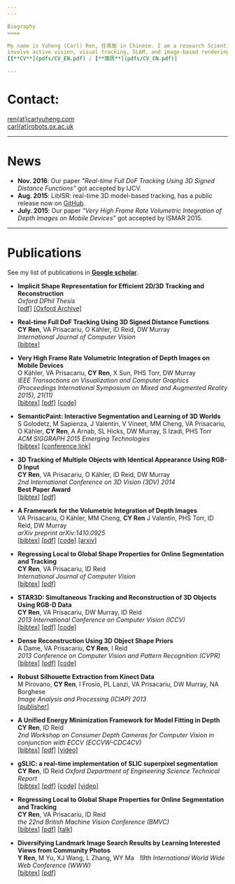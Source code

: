 ```yaml
---
---

Biography
====

My name is Yuheng (Carl) Ren, 任禹衡 in Chinese. I am a research Scientist in Oculus Research. Before joining Oculus, I was a senior research scientist in [**Fyusion, Inc.**](http://fyusion.com/), a San Francisco based startup company specialized in spatial photography. Before Fyusion, I worked as a Postdoc research fellow in the Oxford Torr Vision Group with Professor Phil Torr.  From 2010-2014, I did my DPhil (Oxford Ph.D) in Active Vision Group, University of Oxford under then supervision of Professor Ian Reid and Professor David Murray. From 2006-2010 I studied in Harbin Institute of Technology (China), where I received a BSc in Computer Science and Technology. My research interest 
involve active vision, visual tracking, SLAM, and image-based rendering, with an emphasis on real-time implementations whenever possible.  
[[**CV**](pdfs/CV_EN.pdf) / [**简历**](pdfs/CV_CN.pdf)]

---
```


Contact:
====
[ren{at}carlyuheng.com](mailto:ren@carlyuheng.com)  
[carl{at}robots.ox.ac.uk](mailto:carl@robots.ox.ac.uk)

---

News
====
- **Nov. 2016**: Our paper *"Real-time Full DoF Tracking Using 3D Signed Distance Functions"* got accepted by IJCV.  
- **Aug. 2015**: LibISR: real-time 3D model-based tracking, has a public release now on [GitHub](https://github.com/carlren/LibISR).  
- **July. 2015**: Our paper *"Very High Frame Rate Volumetric Integration of Depth Images on Mobile Devices"* got accepted by ISMAR 2015.  

---

Publications
====

See my list of publications in [**Google scholar**](https://scholar.google.co.uk/citations?user=Mf6PAuQAAAAJ&hl=en).

- **Implicit Shape Representation for Efficient 2D/3D Tracking and Reconstruction**  
*Oxford DPhil Thesis*  
[[pdf]](pdfs/thesis.pdf)
[[Oxford Archive]](http://ora.ox.ac.uk/objects/uuid:c70dc663-ee7c-4100-b492-3a85bf8640d1)

- **Real-time Full DoF Tracking Using 3D Signed Distance Functions**  
**CY Ren**, VA Prisacariu, O Kähler, ID Reid, DW Murray  
*International Journal of Computer Vision*  
[[bibtex]](bibs/Ren_IJCV_2016.bib)

- **Very High Frame Rate Volumetric Integration of Depth Images on Mobile Devices**  
O Kähler, VA Prisacariu, **CY Ren**, X Sun, PHS Torr, DW Murray  
*IEEE Transactions on Visualization and Computer Graphics (Proceedings International Symposium on Mixed and Augmented Reality 2015), 21(11)*  
[[bibtex]](bibs/kahler_tvcg_2015.bib)
[[pdf]](http://www.robots.ox.ac.uk/~tvg/publications/2015/kaehler15infinitam.pdf)
[[code]](http://www.infinitam.org)

- **SemanticPaint: Interactive Segmentation and Learning of 3D Worlds**  
S Golodetz, M Sapienza, J Valentin, V Vineet, MM Cheng, VA Prisacariu, O Kähler, **CY Ren**, A Arnab, SL Hicks, DW Murray, S Izadi, PHS Torr  
*ACM SIGGRAPH 2015 Emerging Technologies*  
[[bibtex]](bib/semanticpaint.bib)
[[conference link]](http://s2015.siggraph.org/attendees/emerging-technologies/events/semanticpaint-interactive-segmentation-and-learning-3d-worlds)

- **3D Tracking of Multiple Objects with Identical Appearance Using RGB-D Input**  
**CY Ren**, VA Prisacariu, O Kähler, ID Reid, DW Murray  
*2nd International Conference on 3D Vision (3DV) 2014*  
**Best Paper Award**   
[[bibtex]](bibs/ren_3dv_2014.bib)
[[pdf]](pdfs/ren_3dv_2014.pdf)

- **A Framework for the Volumetric Integration of Depth Images**  
VA Prisacariu, O Kähler, MM Cheng, **CY Ren** J Valentin, PHS Torr, ID Reid, DW Murray  
*arXiv preprint arXiv:1410.0925*  
[[bibtex]](http://dblp.uni-trier.de/rec/bibtex/journals/corr/PrisacariuKCRVTRM14)
[[pdf]](http://arxiv.org/pdf/1410.0925v3.pdf)
[[code]](http://www.infinitam.org)
[[arxiv]](http://arxiv.org/abs/1410.0925)

- **Regressing Local to Global Shape Properties for Online Segmentation and Tracking**  
**CY Ren**, VA Prisacariu, ID Reid  
*International Journal of Computer Vision*  
[[bibtex]](bibs/ren_ijcv_2014.bib)
[[pdf]](pdfs/ren_ijcv_2014.pdf)

- **STAR3D: Simultaneous Tracking and Reconstruction of 3D Objects Using RGB-D Data**  
**CY Ren**, VA Prisacariu, DW Murray, ID Reid  
*2013 International Conference on Computer Vision (ICCV)*  
[[bibtex]](bibs/star3d_iccv_2013.bib)
[[pdf]](http://www.robots.ox.ac.uk/ActiveVision/Publications/ren_etal_iccv2013/ren_etal_iccv2013.pdf)
[[code]]()

- **Dense Reconstruction Using 3D Object Shape Priors**  
A Dame, VA Prisacariu, **CY Ren**, I Reid  
*2013 Conference on Computer Vision and Pattern Recognition (CVPR)*  
[[bibtex]](http://dblp.uni-trier.de/rec/bibtex/conf/cvpr/DamePRR13)
[[pdf]](http://www.robots.ox.ac.uk/~adame/pdfs/2013_CVPR_dame.pdf)
[[code]](http://www.robots.ox.ac.uk/~adame/files/PriorDSLAM.zip)


- **Robust Silhouette Extraction from Kinect Data**  
M Pirovano, **CY Ren**, I Frosio, PL Lanzi, VA Prisacariu, DW Murray, NA Borghese  
*Image Analysis and Processing (ICIAP) 2013*  
[[publisher]](http://link.springer.com/chapter/10.1007%2F978-3-642-41181-6_65)

- **A Unified Energy Minimization Framework for Model Fitting in Depth**  
**CY Ren**, ID Reid  
*2nd Workshop on Consumer Depth Cameras for Computer Vision in conjunction with ECCV (ECCVW-CDC4CV)*  
[[bibtex]](bibs/Ren_Reid_ECCVW2012)
[[pdf]](pdfs/eccv2012_ws_id13_cr.pdf)
[[video]](https://www.youtube.com/watch?v=Xh6Lyc_AaO8)

- **gSLIC: a real-time implementation of SLIC superpixel segmentation**  
**CY Ren**, ID Reid
*Oxford Department of Engineering Science Technical Report*  
[[bibtex]](bibs/gslic_2011.bib)
[[pdf]](pdfs/gSLIC_report.pdf)
[[code]](https://github.com/carlren/gSLIC2)
[[video]](https://www.youtube.com/watch?v=2S6qJiORYWk)  

- **Regressing Local to Global Shape Properties for Online Segmentation and Tracking**  
**CY Ren**, VA Prisacariu, ID Reid  
*the 22nd British Machine Vision Conference (BMVC)*  
[[bibtex]](bibs/Ren_BMVC_2011.bib)
[[pdf]](pdfs/Ren_Prisacariu_Reid_BMVC2011.pdf)
[[talk]](http://www.bmva.org/bmvc/2011/proceedings/paper11/)

- **Diversifying Landmark Image Search Results by Learning Interested Views from Community Photos**  
**Y Ren**, M Yu, XJ Wang, L Zhang, WY Ma  
*19th International World Wide Web Conference (WWW)*  
[[bibtex]](bibs/Ren_WWW_2010.bib)
[[pdf]](pdfs/www10.pdf)
